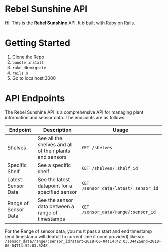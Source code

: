 # Rebel Sunshine API

Hi! This is the  **Rebel Sunshine** API. It is built with Ruby on Rails.


# Getting Started
1. Clone the Repo
2. `bundle install`
3. `rake db:migrate`
4. `rails s`
5. Go to localhost:3000

# API Endpoints
The Rebel Sunshine API is a comprehensive API for managing plant information and sensor data. The endpoints are as follows:

|Endpoint               |Description                                             |Usage
|-----------------------|--------------------------------------------------------|-------------------------------------|
|Shelves                |See all the shelves and all of their plants and sensors |`GET /shelves`                       |
|Specific Shelf         |See a specific shelf                                    |`GET /shelves/:shelf_id`             |
|Latest Sensor Data     |See the latest datapoint for a specified sensor         |`GET /sensor_data/latest/:sensor_id` |
|Range of Sensor Data   |See the sensor data between a range of timestamps       |`GET /sensor_data/range/:sensor_id`  |


For the Range of sensor data, you must pass a start and end timestamp (end timestamp will deafult to current time if none provided) like so: `/sensor_data/range/:sensor_id?start=2018-06-04T14:42:03.344Z&end=2018-06-04T14:52:03.524Z`